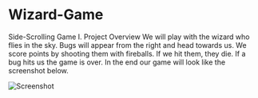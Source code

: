 # Wizard-Game
Side-Scrolling Game
I. Project Overview
We will play with the wizard who flies in the sky. Bugs will appear from the right and head towards us. We score
points by shooting them with fireballs. If we hit them, they die. If a bug hits us the game is over. In the end our game will look like the screenshot below.
 
![Screenshot](https://user-images.githubusercontent.com/72206861/119127058-7e051b00-ba3c-11eb-877a-9e9b7b7ac6ee.png)

